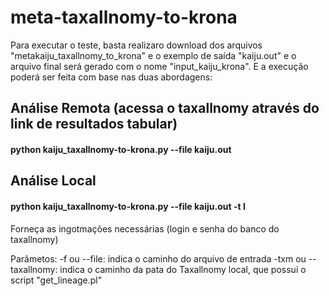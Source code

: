# meta-taxallnomy-to-krona

Para executar o  teste, basta realizaro download dos arquivos "metakaiju_taxallnomy_to_krona" e o exemplo de saída "kaiju.out" e o arquivo final será gerado com o nome "input_kaiju_krona". E a execução poderá ser feita com base nas duas abordagens:

## Análise Remota (acessa o taxallnomy através do link de resultados tabular)

  <h4>python kaiju_taxallnomy-to-krona.py --file kaiju.out</h4>

## Análise Local

  <h4>python kaiju_taxallnomy-to-krona.py --file kaiju.out -t l</h4>
    Forneça as ingotmações necessárias (login e senha do banco do taxallnomy)
  
  
  Parâmetos:
  -f ou --file: indica o caminho do arquivo de entrada
  -txm ou --taxallnomy: indica o caminho da pata do Taxallnomy local, que possui o script "get_lineage.pl"
  
  
  
  
  
 
